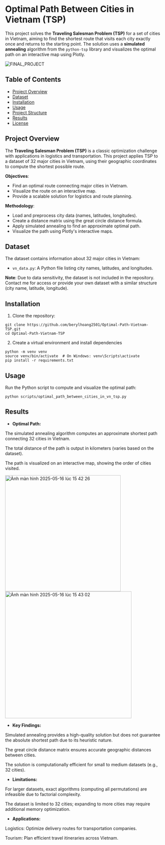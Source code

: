 # Optimal Path Between Cities in Vietnam (TSP)

This project solves the **Traveling Salesman Problem (TSP)** for a set of cities in Vietnam, aiming to find the shortest route that visits each city exactly once and returns to the starting point. The solution uses a **simulated annealing** algorithm from the `python-tsp` library and visualizes the optimal path on an interactive map using Plotly.

![FINAL_PROJECT](https://github.com/user-attachments/assets/4dd2a121-cb1a-47d1-a4b7-d070df650b4d)

## Table of Contents
- [Project Overview](#project-overview)
- [Dataset](#dataset)
- [Installation](#installation)
- [Usage](#usage)
- [Project Structure](#project-structure)
- [Results](#results)
- [License](#license)

## Project Overview
The **Traveling Salesman Problem (TSP)** is a classic optimization challenge with applications in logistics and transportation. This project applies TSP to a dataset of 32 major cities in Vietnam, using their geographic coordinates to compute the shortest possible route.

**Objectives**:
- Find an optimal route connecting major cities in Vietnam.
- Visualize the route on an interactive map.
- Provide a scalable solution for logistics and route planning.

**Methodology**:
- Load and preprocess city data (names, latitudes, longitudes).
- Create a distance matrix using the great circle distance formula.
- Apply simulated annealing to find an approximate optimal path.
- Visualize the path using Plotly's interactive maps.

## Dataset
The dataset contains information about 32 major cities in Vietnam:
- `vn_data.py`: A Python file listing city names, latitudes, and longitudes.

**Note**: Due to data sensitivity, the dataset is not included in the repository. Contact me for access or provide your own dataset with a similar structure (city name, latitude, longitude).

## Installation
1. Clone the repository:

```
git clone https://github.com/berylhoang2501/Optimal-Path-Vietnam-TSP.git
cd Optimal-Path-Vietnam-TSP
```

2. Create a virtual environment and install dependencies

```
python -m venv venv
source venv/bin/activate  # On Windows: venv\Scripts\activate
pip install -r requirements.txt
```

## Usage

Run the Python script to compute and visualize the optimal path:

```
python scripts/optimal_path_between_cities_in_vn_tsp.py
```

## Results

- **Optimal Path:**

The simulated annealing algorithm computes an approximate shortest path connecting 32 cities in Vietnam.

The total distance of the path is output in kilometers (varies based on the dataset).

The path is visualized on an interactive map, showing the order of cities visited.

<img width="375" alt="Ảnh màn hình 2025-05-16 lúc 15 42 26" src="https://github.com/user-attachments/assets/89dfc7d0-31c3-4f04-8e3a-ef9f7b8170f2" />

<img width="410" alt="Ảnh màn hình 2025-05-16 lúc 15 43 02" src="https://github.com/user-attachments/assets/ce7e04e5-7c71-4349-ab76-814c71a9d2bc" />

- **Key Findings:**


Simulated annealing provides a high-quality solution but does not guarantee the absolute shortest path due to its heuristic nature.

The great circle distance matrix ensures accurate geographic distances between cities.

The solution is computationally efficient for small to medium datasets (e.g., 32 cities).

- **Limitations:**

For larger datasets, exact algorithms (computing all permutations) are infeasible due to factorial complexity.

The dataset is limited to 32 cities; expanding to more cities may require additional memory optimization.

- **Applications:**

Logistics: Optimize delivery routes for transportation companies.

Tourism: Plan efficient travel itineraries across Vietnam.



